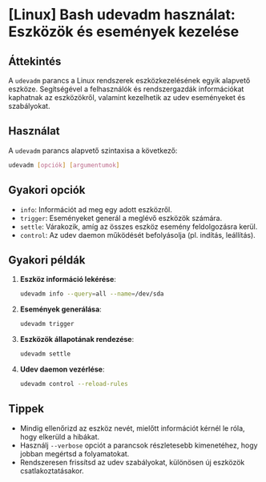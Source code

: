 # [Linux] Bash udevadm használat: Eszközök és események kezelése

## Áttekintés
A `udevadm` parancs a Linux rendszerek eszközkezelésének egyik alapvető eszköze. Segítségével a felhasználók és rendszergazdák információkat kaphatnak az eszközökről, valamint kezelhetik az udev eseményeket és szabályokat.

## Használat
A `udevadm` parancs alapvető szintaxisa a következő:

```bash
udevadm [opciók] [argumentumok]
```

## Gyakori opciók
- `info`: Információt ad meg egy adott eszközről.
- `trigger`: Eseményeket generál a meglévő eszközök számára.
- `settle`: Várakozik, amíg az összes eszköz esemény feldolgozásra kerül.
- `control`: Az udev daemon működését befolyásolja (pl. indítás, leállítás).

## Gyakori példák
1. **Eszköz információ lekérése**:
   ```bash
   udevadm info --query=all --name=/dev/sda
   ```

2. **Események generálása**:
   ```bash
   udevadm trigger
   ```

3. **Eszközök állapotának rendezése**:
   ```bash
   udevadm settle
   ```

4. **Udev daemon vezérlése**:
   ```bash
   udevadm control --reload-rules
   ```

## Tippek
- Mindig ellenőrizd az eszköz nevét, mielőtt információt kérnél le róla, hogy elkerüld a hibákat.
- Használj `--verbose` opciót a parancsok részletesebb kimenetéhez, hogy jobban megértsd a folyamatokat.
- Rendszeresen frissítsd az udev szabályokat, különösen új eszközök csatlakoztatásakor.